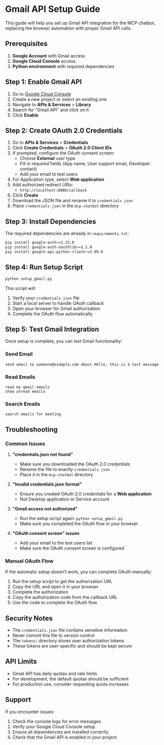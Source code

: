 # Gmail API Setup Guide

This guide will help you set up Gmail API integration for the MCP chatbot, replacing the browser automation with proper Gmail API calls.

## Prerequisites

1. **Google Account** with Gmail access
2. **Google Cloud Console** access
3. **Python environment** with required dependencies

## Step 1: Enable Gmail API

1. Go to [Google Cloud Console](https://console.cloud.google.com/)
2. Create a new project or select an existing one
3. Navigate to **APIs & Services** > **Library**
4. Search for "Gmail API" and click on it
5. Click **Enable**

## Step 2: Create OAuth 2.0 Credentials

1. Go to **APIs & Services** > **Credentials**
2. Click **Create Credentials** > **OAuth 2.0 Client IDs**
3. If prompted, configure the OAuth consent screen:
   - Choose **External** user type
   - Fill in required fields (App name, User support email, Developer contact)
   - Add your email to test users
4. For Application type, select **Web application**
5. Add authorized redirect URIs:
   - `http://localhost:8080/callback`
6. Click **Create**
7. Download the JSON file and rename it to `credentials.json`
8. Place `credentials.json` in the `mcp-chatbot` directory

## Step 3: Install Dependencies

The required dependencies are already in `requirements.txt`:

```bash
pip install google-auth>=2.23.0
pip install google-auth-oauthlib>=1.1.0
pip install google-api-python-client>=2.99.0
```

## Step 4: Run Setup Script

```bash
python setup_gmail.py
```

This script will:
1. Verify your `credentials.json` file
2. Start a local server to handle OAuth callback
3. Open your browser for Gmail authorization
4. Complete the OAuth flow automatically

## Step 5: Test Gmail Integration

Once setup is complete, you can test Gmail functionality:

### Send Email
```
send email to someone@example.com about Hello, this is a test message
```

### Read Emails
```
read my gmail emails
show unread emails
```

### Search Emails
```
search emails for meeting
```

## Troubleshooting

### Common Issues

1. **"credentials.json not found"**
   - Make sure you downloaded the OAuth 2.0 credentials
   - Rename the file to exactly `credentials.json`
   - Place it in the `mcp-chatbot` directory

2. **"Invalid credentials.json format"**
   - Ensure you created OAuth 2.0 credentials for a **Web application**
   - Not Desktop application or Service account

3. **"Gmail access not authorized"**
   - Run the setup script again: `python setup_gmail.py`
   - Make sure you completed the OAuth flow in your browser

4. **"OAuth consent screen" issues**
   - Add your email to the test users list
   - Make sure the OAuth consent screen is configured

### Manual OAuth Flow

If the automatic setup doesn't work, you can complete OAuth manually:

1. Run the setup script to get the authorization URL
2. Copy the URL and open it in your browser
3. Complete the authorization
4. Copy the authorization code from the callback URL
5. Use the code to complete the OAuth flow

## Security Notes

- The `credentials.json` file contains sensitive information
- Never commit this file to version control
- The `tokens/` directory stores user authorization tokens
- These tokens are user-specific and should be kept secure

## API Limits

- Gmail API has daily quotas and rate limits
- For development, the default quotas should be sufficient
- For production use, consider requesting quota increases

## Support

If you encounter issues:
1. Check the console logs for error messages
2. Verify your Google Cloud Console setup
3. Ensure all dependencies are installed correctly
4. Check that the Gmail API is enabled in your project
